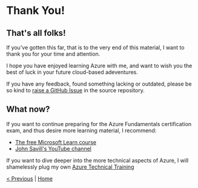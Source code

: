 # Thank You!

## That's all folks!

If you've gotten this far, that is to the very end of this material, I want to thank you for your time and attention.

I hope you have enjoyed learning Azure with me, and want to wish you the best of luck in your future cloud-based adeventures. 

If you have any feedback, found something lacking or outdated, please be so kind to [raise a GitHub Issue](https://github.com/rwiankowski/azurefundamentals/issues) in the source repository. 

## What now?

If you want to continue preparing for the Azure Fundamentals certification exam, and thus desire more learning material, I recommend:
- [The free Microsoft Learn course](https://learn.microsoft.com/en-us/training/paths/microsoft-azure-fundamentals-describe-cloud-concepts/)
-  [John Savill's YouTube channel](https://youtu.be/pY0LnKiDwRA?si=q7QtC0_Gcgxk1MgB)

If you want to dive deeper into the more technical aspects of Azure, I will shamelessly plug my own [Azure Technical Training](https://rwiankowski.github.io/azurepractical/)

[ < Previous](./Part5-Management.md) | [Home](../README.md)